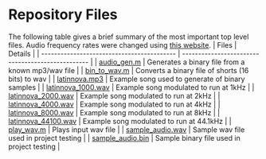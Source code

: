 # Repository Files
The following table gives a brief summary of the most important top level files.
Audio frequency rates were changed using [this website](https://convertio.co/mp3-wav/).
| Files                                      | Details                                           |
| ------------------------------------------ | ------------------------------------------------- |
| [audio_gen.m](audio_gen.m)                 | Generates a binary file from a known mp3/wav file |
| [bin_to_wav.m](bin_to_wav.m)               | Converts a binary file of shorts (16 bits) to wav |
| [latinnova.mp3](latinnova.mp3)             | Example song used to generate of binary samples   |
| [latinnova_1000.wav](latinnova_1000.wav)   | Example song modulated to run at 1kHz             |
| [latinnova_2000.wav](latinnova_2000.wav)   | Example song modulated to run at 2kHz             |
| [latinnova_4000.wav](latinnova_4000.wav)   | Example song modulated to run at 4kHz             |
| [latinnova_8000.wav](latinnova_8000.wav)   | Example song modulated to run at 8kHz             |
| [latinnova_44100.wav](latinnova_44100.wav) | Example song modulated to run at 44.1kHz          |
| [play_wav.m](play_wav.m)                   | Plays input wav file                              |
| [sample_audio.wav](sample_audio.wav)       | Sample wav file used in project testing           |
| [sample_audio.bin](sample_audio.bin)       | Sample binary file used in project testing        |
